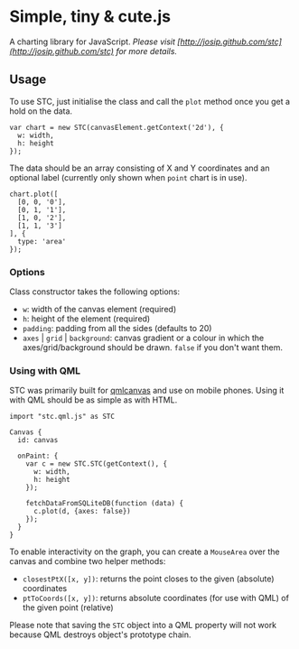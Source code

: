 # Simple, tiny & cute.js

A charting library for JavaScript.
_Please visit [http://josip.github.com/stc](http://josip.github.com/stc) for more details._

## Usage
To use STC, just initialise the class and call the `plot` method once you get a hold on the data.

    var chart = new STC(canvasElement.getContext('2d'), {
      w: width,
      h: height
    });

The data should be an array consisting of X and Y coordinates and an optional label (currently only shown when `point` chart is in use).

    chart.plot([
      [0, 0, '0'],
      [0, 1, '1'],
      [1, 0, '2'],
      [1, 1, '3']
    ], {
      type: 'area'
    });

### Options
Class constructor takes the following options:

  * `w`: width of the canvas element (required)
  * `h`: height of the element (required)
  * `padding`: padding from all the sides (defaults to 20)
  * `axes` | `grid` | `background`: canvas gradient or a colour in which the axes/grid/background should be drawn. `false` if you don't want them.

### Using with QML
STC was primarily built for [qmlcanvas](http://qt.gitorious.org/qt-labs/qmlcanvas) and use on mobile phones. Using it with QML should be as simple as with HTML.

    import "stc.qml.js" as STC

    Canvas {
      id: canvas

      onPaint: {
        var c = new STC.STC(getContext(), {
          w: width,
          h: height
        });

        fetchDataFromSQLiteDB(function (data) {
          c.plot(d, {axes: false})
        });
      }
    }

To enable interactivity on the graph, you can create a `MouseArea` over the canvas and combine two helper methods:

  * `closestPtX([x, y])`: returns the point closes to the given (absolute) coordinates
  * `ptToCoords([x, y])`: returns absolute coordinates (for use with QML) of the given point (relative)

Please note that saving the `STC` object into a QML property will not work because QML destroys object's prototype chain.
